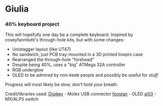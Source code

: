 # Giulia
### 40% keyboard project

This will hopefully one day be a complete keyboard.
Inspired by coseyfannitutti's through-hole kits, but with some changes:
- Unistagger layout (like UT47)
- No sandwich, just PCB tray-mounted in a 3D printed lowpro case
- Rearranged the through-hole "forehead"
- Despite being 40%, uses a "big" ATMega 32A controller
- RGB underglow
- OLED to be admired by non-keeb people and possibly be useful for _stuff_

Progress will most likely be slow, don't hold your breath.

Credit/libraries used:
[Digikey](https://github.com/Digi-Key/digikey-kicad-library) - Molex USB connector
[foostan](https://github.com/foostan/kbd) - OLED
[ai03](https://github.com/ai03-2725/MX_Alps_Hybrid) - MX/ALPS switch
